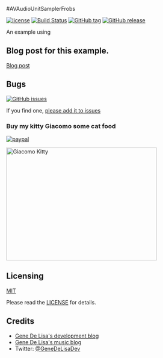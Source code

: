 #AVAudioUnitSamplerFrobs


[![license](https://img.shields.io/github/license/mashape/apistatus.svg)](https://en.wikipedia.org/wiki/MIT_License)
[![Build Status](https://travis-ci.org/genedelisa/TableBinding.svg)](https://travis-ci.org/genedelisa/AVAudioUnitSamplerFrobs)
[![GitHub tag](https://img.shields.io/github/tag/genedelisa/tablebinding.svg)](https://github.com/genedelisa/AVAudioUnitSamplerFrobs/)
[![GitHub release](https://img.shields.io/github/release/genedelisa/tablebinding.svg)](https://github.com/genedelisa/AVAudioUnitSamplerFrobs/)

An example using


## Blog post for this example.

[Blog post](http://www.rockhoppertech.com/blog/)


## Bugs


[![GitHub issues](https://img.shields.io/github/issues/genedelisa/tablebinding.svg)](https://github.com/genedelisa/AVAudioUnitSamplerFrobs/issues)

If you find one, [please add it to issues](https://github.com/genedelisa/AVAudioUnitSamplerFrobs/issues)



### Buy my kitty Giacomo some cat food

[![paypal](https://www.paypalobjects.com/en_US/i/btn/btn_donate_SM.gif)](https://www.paypal.com/cgi-bin/webscr?cmd=_donations&business=F5KE9Z29MH8YQ&bnP-DonationsBF:btn_donate_SM.gif:NonHosted)

<img src="http://www.rockhoppertech.com/blog/wp-content/uploads/2015/05/IMG_0657.png" alt="Giacomo Kitty" width="400" height="300">

## Licensing

[MIT](https://en.wikipedia.org/wiki/MIT_License)

Please read the [LICENSE](LICENSE) for details.

## Credits

*	[Gene De Lisa's development blog](http://rockhoppertech.com/blog/)
*	[Gene De Lisa's music blog](http://genedelisa.com/)
*   Twitter: [@GeneDeLisaDev](http://twitter.com/genedelisadev)
